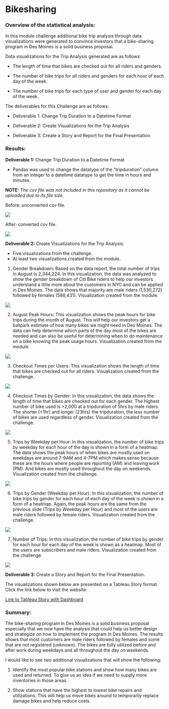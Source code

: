# Bikesharing

### Overview of the statistical analysis:

In this module challenge additional bike trip analysis through data visualizations were generated to convince investors that a bike-sharing program in Des Moines is a solid business proposal. 

Data visualizations for the Trip Analysis generated are as follows:

- The length of time that bikes are checked out for all riders and genders.

- The number of bike trips for all riders and genders for each hour of each day of the week.

- The number of bike trips for each type of user and gender for each day of the week.

The deliverables for this Challenge are as follows:

- Deliverable 1: Change Trip Duration to a Datetime Format

- Deliverable 2: Create Visualizations for the Trip Analysis

- Deliverable 3: Create a Story and Report for the Final Presentation


### Results:

**Deliverable 1:** Change Trip Duration to a Datetime Format

- Pandas was used to change the datatype of the "tripduration" column from an integer to a datetime datatype to get the time in hours and minutes.

**NOTE:** *The csv file was not included in this repository as it cannot be uploaded due to its file size.*

Before: unconverted csv file.

![](./pictures/pic.png)

After: converted csv file.

![](./pictures/pic2.png)

**Deliverable 2:** Create Visualizations for the Trip Analysis:

- Five visualizations from the challenge.
- At least two visualizations created from the module.

1. Gender Breakdown: Based on the data report, the total number of trips in August is 2,344,224. In  this visualization, the data was analyzed to show the gender breakdown of Citi Bike riders to help our investors understand a little more about the customers in NYC and can be applied in Des Moines. The data shows that majority are male riders (1,530,272) followed by females (588,431). Visualization created from the module.

![](./pictures/pic9.png)

2. August Peak Hours: This visualization shows the peak hours for bike trips during the month of August. This will help our investors get a ballpark estimate of how many bikes we might need in Des Moines. The data can help determine which parts of the day most of the bikes are needed and can also be useful for determining when to do maintenance on a bike knowing the peak usage hours. Visualization created from the module.

![](./pictures/pic8.png)

3. Checkout Times per Users: This visualization shows the length of time that bikes are checked out for all riders. Visualization created from the challenge.

![](./pictures/pic3.png)

4. Checkout Times by Gender: In this visualization,  the data shows the length of time that bikes are checked out for each gender. The highest number of bike used is >2,000 at a tripduration of 5hrs by male riders. The shorter (<1hr) and longer (23hrs) the tripduration, the less number of bikes are used regardless of gender. Visualization created from the challenge.

![](./pictures/pic4.png)

5. Trips by Weekday per Hour: In this visualization,  the number of bike trips by weekday for each hour of the day is shown in a form of a heatmap. The data shows the peak hours of when bikes are mostly used on weekdays are around 7-9AM and 4-7PM which makes sense because these are the hours where people are reporting (AM) and leaving work (PM). And bikes are mostly used throughout the day on weekends. Visualization created from the challenge.

![](./pictures/pic5.png)

6. Trips by Gender (Weekday per Hour): In this visualization, the number of bike trips by gender for each hour of each day of the week is shown in a form of a heatmap. Again, the peak hours are the same from the previous slide (Trips by Weekday per Hour) and most of the users are male riders followed by female riders. Visualization created from the challenge.

![](./pictures/pic6.png)

7. Number of Trips: In this visualization, the number of bike trips by gender for each hour for each day of the week is shown as a heatmap. Most of the users are subscribers and male riders. Visualization created from the challenge.

![](./pictures/pic7.png)

**Deliverable 3:** Create a Story and Report for the Final Presentation.

The visualizations shown below are presented on a Tableau Story format. Click the link below to visit the website:

[Link to Tableau Story with Dashboard](https://public.tableau.com/views/NYCCitibikeAnalysisStory/NYCCitibikeAnalysisStory?:language=en&:display_count=y&:origin=viz_share_link)

### Summary:

The bike-sharing program in Des Moines is a solid business proposal especially that we now have the analysis that could help us better design and strategize on how to implement the program in Des Moines. The results shows that most customers are male riders followed by females and some that are not registered (unknown). The bikes are fully utilized before and after work during weekdays and all throughout the day on weekends. 

I would like to see two additional visualizations that will show the following:

1. Identify the most popular bike stations and show how many bikes are used and returned. To give us an idea if we need to supply more inventories in those areas.

2. Show stations that have the highest to lowest bike repairs and utilizations. This will help us move bikes around to temporarily replace damage bikes and help reduce costs. 
